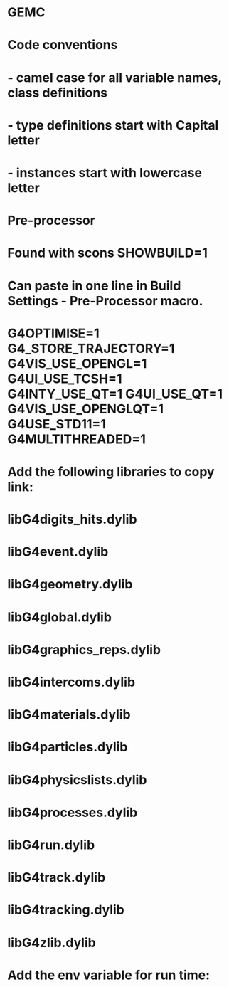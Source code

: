 # GEMC





# Code conventions 
# - camel case for all variable names, class definitions
# - type definitions start with Capital letter
# - instances start with lowercase letter

# Pre-processor
# Found with scons SHOWBUILD=1
# Can paste in one line in Build Settings - Pre-Processor macro.
# G4OPTIMISE=1 G4_STORE_TRAJECTORY=1 G4VIS_USE_OPENGL=1 G4UI_USE_TCSH=1 G4INTY_USE_QT=1 G4UI_USE_QT=1 G4VIS_USE_OPENGLQT=1 G4USE_STD11=1 G4MULTITHREADED=1


# Add the following libraries to copy link:
# libG4digits_hits.dylib
# libG4event.dylib
# libG4geometry.dylib
# libG4global.dylib
# libG4graphics_reps.dylib
# libG4intercoms.dylib
# libG4materials.dylib
# libG4particles.dylib
# libG4physicslists.dylib
# libG4processes.dylib
# libG4run.dylib
# libG4track.dylib
# libG4tracking.dylib
# libG4zlib.dylib


# Add the env variable for run time:
